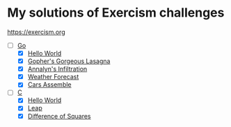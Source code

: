 # My solutions of Exercism challenges

<https://exercism.org>

- [ ] [Go](https://exercism.org/tracks/go)
  - [x] [Hello World](https://exercism.org/tracks/go/exercises/hello-world)
  - [x] [Gopher's Gorgeous Lasagna](https://exercism.org/tracks/go/exercises/lasagna)
  - [x] [Annalyn's Infiltration](https://exercism.org/tracks/go/exercises/annalyns-infiltration)
  - [x] [Weather Forecast](https://exercism.org/tracks/go/exercises/weather-forecast)
  - [x] [Cars Assemble](https://exercism.org/tracks/go/exercises/cars-assemble)
- [ ] [C](https://exercism.org/tracks/c)
  - [x] [Hello World](https://exercism.org/tracks/c/exercises/hello-world)
  - [x] [Leap](https://exercism.org/tracks/c/exercises/leap)
  - [x] [Difference of Squares](https://exercism.org/tracks/c/exercises/difference-of-squares)
